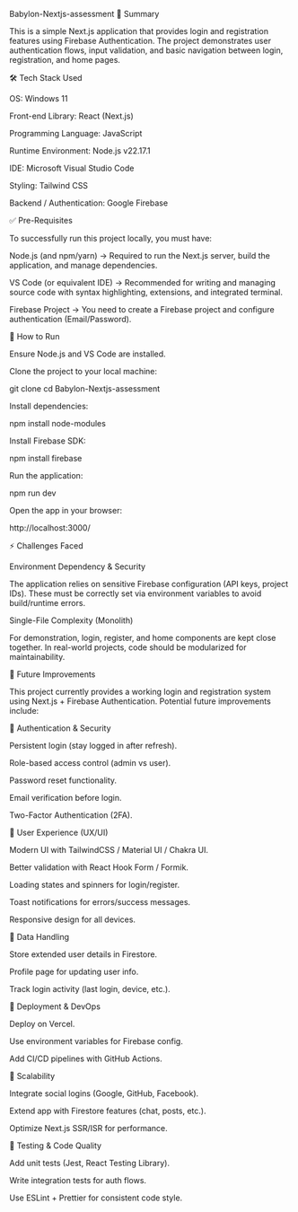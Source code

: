 Babylon-Nextjs-assessment
📌 Summary

This is a simple Next.js application that provides login and registration features using Firebase Authentication. The project demonstrates user authentication flows, input validation, and basic navigation between login, registration, and home pages.

🛠 Tech Stack Used

OS: Windows 11

Front-end Library: React (Next.js)

Programming Language: JavaScript

Runtime Environment: Node.js v22.17.1

IDE: Microsoft Visual Studio Code

Styling: Tailwind CSS

Backend / Authentication: Google Firebase

✅ Pre-Requisites

To successfully run this project locally, you must have:

Node.js (and npm/yarn) → Required to run the Next.js server, build the application, and manage dependencies.

VS Code (or equivalent IDE) → Recommended for writing and managing source code with syntax highlighting, extensions, and integrated terminal.

Firebase Project → You need to create a Firebase project and configure authentication (Email/Password).

🚀 How to Run

Ensure Node.js and VS Code are installed.

Clone the project to your local machine:

git clone <repository-url>
cd Babylon-Nextjs-assessment


Install dependencies:

npm install node-modules


Install Firebase SDK:

npm install firebase


Run the application:

npm run dev


Open the app in your browser:

http://localhost:3000/

⚡ Challenges Faced

Environment Dependency & Security

The application relies on sensitive Firebase configuration (API keys, project IDs). These must be correctly set via environment variables to avoid build/runtime errors.

Single-File Complexity (Monolith)

For demonstration, login, register, and home components are kept close together. In real-world projects, code should be modularized for maintainability.

🚀 Future Improvements

This project currently provides a working login and registration system using Next.js + Firebase Authentication.
Potential future improvements include:

🔹 Authentication & Security

Persistent login (stay logged in after refresh).

Role-based access control (admin vs user).

Password reset functionality.

Email verification before login.

Two-Factor Authentication (2FA).

🔹 User Experience (UX/UI)

Modern UI with TailwindCSS / Material UI / Chakra UI.

Better validation with React Hook Form / Formik.

Loading states and spinners for login/register.

Toast notifications for errors/success messages.

Responsive design for all devices.

🔹 Data Handling

Store extended user details in Firestore.

Profile page for updating user info.

Track login activity (last login, device, etc.).

🔹 Deployment & DevOps

Deploy on Vercel.

Use environment variables for Firebase config.

Add CI/CD pipelines with GitHub Actions.

🔹 Scalability

Integrate social logins (Google, GitHub, Facebook).

Extend app with Firestore features (chat, posts, etc.).

Optimize Next.js SSR/ISR for performance.

🔹 Testing & Code Quality

Add unit tests (Jest, React Testing Library).

Write integration tests for auth flows.

Use ESLint + Prettier for consistent code style.
